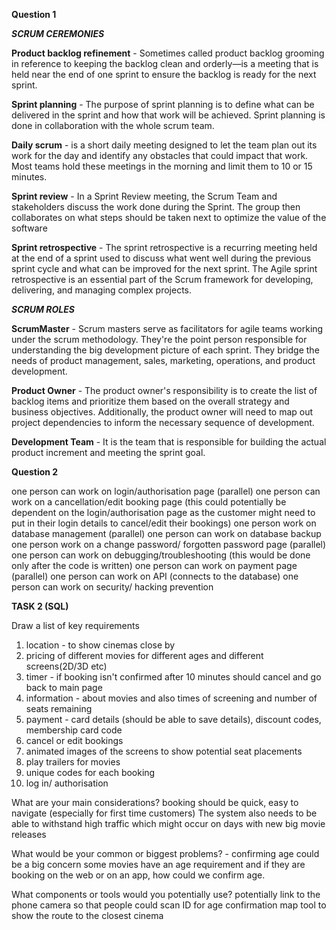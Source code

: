 **Question 1**

***SCRUM CEREMONIES***

**Product backlog refinement** - Sometimes called product backlog grooming in reference to keeping the backlog clean and 
orderly—is a meeting that is held near the end of one sprint to ensure the backlog is ready for the next sprint.

**Sprint planning** - The purpose of sprint planning is to define what can be delivered in the sprint and how that work 
will be achieved. Sprint planning is done in collaboration with the whole scrum team.

**Daily scrum** - is a short daily meeting designed to let the team plan out its work for the day and identify any 
obstacles that could impact that work. Most teams hold these meetings in the morning and limit them to 10 or 15 minutes.

**Sprint review** - In a Sprint Review meeting, the Scrum Team and stakeholders discuss the work done during the Sprint. 
The group then collaborates on what steps should be taken next to optimize the value of the software

**Sprint retrospective** - The sprint retrospective is a recurring meeting held at the end of a sprint used to discuss 
what went well during the previous sprint cycle and what can be improved for the next sprint. The Agile sprint 
retrospective is an essential part of the Scrum framework for developing, delivering, and managing complex projects.


***SCRUM ROLES***

**ScrumMaster** - Scrum masters serve as facilitators for agile teams working under the scrum methodology. They're the 
point person responsible for understanding the big development picture of each sprint. They bridge the needs of product 
management, sales, marketing, operations, and product development.

**Product Owner** - The product owner's responsibility is to create the list of backlog items and prioritize them based 
on the overall strategy and business objectives. Additionally, the product owner will need to map out project 
dependencies to inform the necessary sequence of development.

**Development Team** - It is the team that is responsible for building the actual product increment and meeting the 
sprint goal.



**Question 2**

one person can work on login/authorisation  page (parallel)
one person can work on a cancellation/edit booking page (this could potentially be dependent on the login/authorisation 
page as the customer might need to put in their login details to cancel/edit their bookings)
one person work on database management (parallel)
one person can work on database backup
one person work on a change password/ forgotten password page (parallel)
one person can work on debugging/troubleshooting (this would be done only after the code is 
written)
one person can work on payment page (parallel)
one person can work on API (connects to the database)
one person can work on security/ hacking prevention 



**TASK 2 (SQL)**

Draw a list of key requirements
1) location - to show cinemas close by 
2) pricing of different movies for different ages and different screens(2D/3D etc)
3) timer - if booking isn't confirmed after 10 minutes should cancel and go back to main page
4) information - about movies and also times of screening and number of seats remaining 
5) payment - card details (should be able to save details), discount codes, membership card code 
6) cancel or edit bookings 
7) animated images of the screens to show potential seat placements 
8) play trailers for movies 
9) unique codes for each booking 
10) log in/ authorisation 

What are your main considerations? 
booking should be quick, easy to navigate (especially for first time customers)
The system also needs to be able to withstand high traffic which might occur on days with new big movie releases 

What would be your common or biggest problems? - confirming age could be a big concern some movies have an age 
requirement and if they are booking on the web or on an app, how could we confirm age. 

What components or tools would you potentially use?
potentially link to the phone camera so that people could scan ID for age confirmation 
map tool to show the route to the closest cinema 
